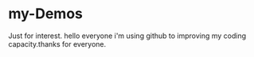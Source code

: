 # my-Demos
Just for interest.
hello everyone
  i'm using github to improving my coding capacity.thanks for everyone.
